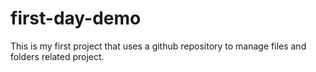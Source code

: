# first-day-demo
This is my first project that uses a github repository to manage files and folders related project.
